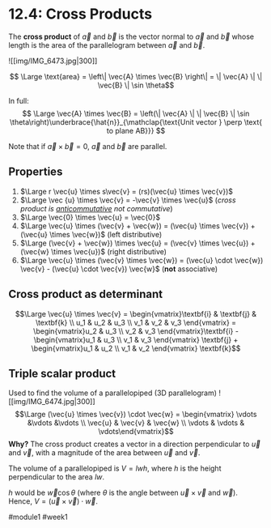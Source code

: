 # 12.4: Cross Products
The **cross product** of $\vec{a}$ and $\vec{b}$ is the vector normal to $\vec{a}$ and $\vec{b}$ whose length is the area of the parallelogram between $\vec{a}$ and $\vec{b}$.

![[img/IMG_6473.jpg|300]]

$$
\Large \text{area} = \left\| \vec{A} \times \vec{B} \right\| = \| \vec{A} \| \| \vec{B} \| \sin \theta$$

In full:
$$
\Large \vec{A} \times \vec{B} = \left(\| \vec{A} \| \| \vec{B} \| \sin \theta\right)\underbrace{\hat{n}}_{\mathclap{\text{Unit vector } \perp \text{ to plane AB}}}
$$

Note that if $\vec{a} \times \vec{b} = 0$, $\vec{a}$ and $\vec{b}$ are parallel.

## Properties
1. $\Large r \vec{u} \times s\vec{v} = (rs)(\vec{u} \times \vec{v})$
2. $\Large \vec {u} \times \vec{v} = -\vec{v} \times \vec{u}$ (*cross product is <u>anticommutative</u> not commutative*)
3. $\Large \vec{0} \times \vec{u} = \vec{0}$
4. $\Large \vec{u} \times (\vec{v} + \vec{w}) = (\vec{u} \times \vec{v}) + (\vec{u} \times \vec{w})$ (left distributive)
5. $\Large (\vec{v} + \vec{w}) \times \vec{u} = (\vec{v} \times \vec{u}) + (\vec{w} \times \vec{u})$ (right distributive)
6. $\Large \vec{u} \times (\vec{v} \times \vec{w}) = (\vec{u} \cdot \vec{w}) \vec{v} - (\vec{u} \cdot \vec{v}) \vec{w}$ (**not** associative)

## Cross product as determinant
$$\Large \vec{u} \times \vec{v} = \begin{vmatrix}\textbf{i} & \textbf{j} & \textbf{k} \\ u_1 & u_2 & u_3 \\ v_1 & v_2 & v_3 \end{vmatrix} = \begin{vmatrix}u_2 & u_3 \\ v_2 & v_3 \end{vmatrix}\textbf{i} - \begin{vmatrix}u_1 & u_3 \\ v_1 & v_3 \end{vmatrix} \textbf{j} + \begin{vmatrix}u_1 & u_2 \\ v_1 & v_2 \end{vmatrix} \textbf{k}$$
## Triple scalar product
Used to find the volume of a parallelopiped (3D parallelogram) 
![[img/IMG_6474.jpg|300]]
$$\Large (\vec{u} \times \vec{v}) \cdot \vec{w} = \begin{vmatrix}
\vdots &\vdots &\vdots \\ \vec{u} & \vec{v} & \vec{w} \\ \vdots & \vdots & \vdots\end{vmatrix}$$
**Why?**
The cross product creates a vector in a direction perpendicular to $\vec{u}$ and $\vec{v}$, with a magnitude of the area between $\vec{u}$ and $\vec{v}$.

The volume of a parallelopiped is $V = lwh$, where $h$ is the height perpendicular to the area $lw$.

$h$ would be $\vec{w}\cos\theta$ (where $\theta$ is the angle between $\vec{u} \times \vec{v}$ and $\vec{w}$).
Hence, $V = (\vec{u} \times \vec{v}) \cdot \vec{w}$.

#module1 #week1